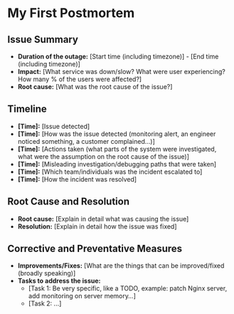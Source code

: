 # My First Postmortem

## Issue Summary

- **Duration of the outage:** [Start time (including timezone)] - [End time (including timezone)]
- **Impact:** [What service was down/slow? What were user experiencing? How many % of the users were affected?]
- **Root cause:** [What was the root cause of the issue?]

## Timeline

- **[Time]:** [Issue detected]
- **[Time]:** [How was the issue detected (monitoring alert, an engineer noticed something, a customer complained…)]
- **[Time]:** [Actions taken (what parts of the system were investigated, what were the assumption on the root cause of the issue)]
- **[Time]:** [Misleading investigation/debugging paths that were taken]
- **[Time]:** [Which team/individuals was the incident escalated to]
- **[Time]:** [How the incident was resolved]

## Root Cause and Resolution

- **Root cause:** [Explain in detail what was causing the issue]
- **Resolution:** [Explain in detail how the issue was fixed]

## Corrective and Preventative Measures

- **Improvements/Fixes:** [What are the things that can be improved/fixed (broadly speaking)]
- **Tasks to address the issue:** 
  - [Task 1: Be very specific, like a TODO, example: patch Nginx server, add monitoring on server memory…]
  - [Task 2: ...]

